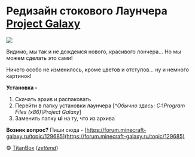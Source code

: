 # Редизайн стокового Лаунчера [Project Galaxy](http://project-galaxy.ru/)

![](https://user-images.githubusercontent.com/47987619/119987967-cc438c80-bfef-11eb-8f74-e168c9de2abf.png)

Видимо, мы так и не дождемся нового, красивого лончера... Но мы можем сделать это сами!

Ничего особо не изменилось, кроме цветов и отступов... ну и немного картинок!

**Установка -**

1. Скачать архив и распаковать
2. Перейти в папку установки лаунчера
   [^_Обычно здесь: C:\Program Files (x86)\Project Galaxy_]
3. Заменить папку **ui** на ту, что из архива

**Возник вопрос?** Пиши сюда - [https://forum.minecraft-galaxy.ru/topic/129685](https://forum.minecraft-galaxy.ru/topic/129685)

© [TitanBox](https://forum.minecraft-galaxy.ru/profilemain/165072) ([_zettend_](https:/zettend.ru/))
